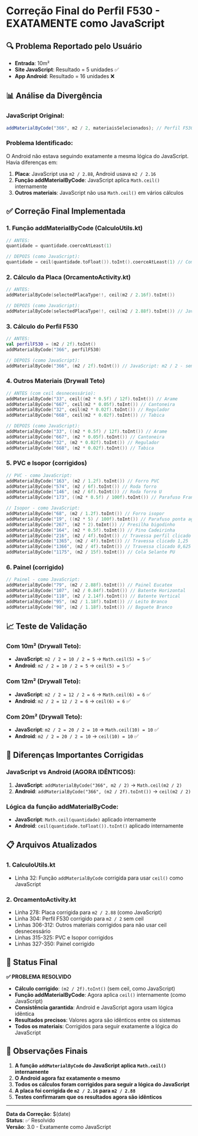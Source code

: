 # Correção Final do Perfil F530 - EXATAMENTE como JavaScript

## 🔍 Problema Reportado pelo Usuário

- **Entrada**: 10m²
- **Site JavaScript**: Resultado = 5 unidades ✅
- **App Android**: Resultado = 16 unidades ❌

## 📊 Análise da Divergência

### **JavaScript Original:**
```javascript
addMaterialByCode("366", m2 / 2, materiaisSelecionados); // Perfil F530
```

### **Problema Identificado:**
O Android não estava seguindo exatamente a mesma lógica do JavaScript. Havia diferenças em:
1. **Placa**: JavaScript usa `m2 / 2.88`, Android usava `m2 / 2.16`
2. **Função addMaterialByCode**: JavaScript aplica `Math.ceil()` internamente
3. **Outros materiais**: JavaScript não usa `Math.ceil()` em vários cálculos

## ✅ Correção Final Implementada

### **1. Função addMaterialByCode (CalculoUtils.kt)**
```kotlin
// ANTES:
quantidade = quantidade.coerceAtLeast(1)

// DEPOIS (como JavaScript):
quantidade = ceil(quantidade.toFloat()).toInt().coerceAtLeast(1) // Como JavaScript: Math.ceil(quantidade)
```

### **2. Cálculo da Placa (OrcamentoActivity.kt)**
```kotlin
// ANTES:
addMaterialByCode(selectedPlacaType!!, ceil(m2 / 2.16f).toInt())

// DEPOIS (como JavaScript):
addMaterialByCode(selectedPlacaType!!, ceil(m2 / 2.88f).toInt()) // JavaScript: m2 / 2.88
```

### **3. Cálculo do Perfil F530**
```kotlin
// ANTES:
val perfilF530 = (m2 / 2f).toInt()
addMaterialByCode("366", perfilF530)

// DEPOIS (como JavaScript):
addMaterialByCode("366", (m2 / 2f).toInt()) // JavaScript: m2 / 2 - sem ceil (o ceil é aplicado na função addMaterialByCode)
```

### **4. Outros Materiais (Drywall Teto)**
```kotlin
// ANTES (com ceil desnecessário):
addMaterialByCode("33", ceil((m2 * 0.5f) / 12f).toInt()) // Arame
addMaterialByCode("667", ceil(m2 * 0.05f).toInt()) // Cantoneira
addMaterialByCode("32", ceil(m2 * 0.02f).toInt()) // Regulador
addMaterialByCode("668", ceil(m2 * 0.02f).toInt()) // Tabica

// DEPOIS (como JavaScript):
addMaterialByCode("33", ((m2 * 0.5f) / 12f).toInt()) // Arame
addMaterialByCode("667", (m2 * 0.05f).toInt()) // Cantoneira
addMaterialByCode("32", (m2 * 0.02f).toInt()) // Regulador
addMaterialByCode("668", (m2 * 0.02f).toInt()) // Tabica
```

### **5. PVC e Isopor (corrigidos)**
```kotlin
// PVC - como JavaScript:
addMaterialByCode("163", (m2 / 1.2f).toInt()) // Forro PVC
addMaterialByCode("574", (m2 / 6f).toInt()) // Roda forro
addMaterialByCode("146", (m2 / 6f).toInt()) // Roda forro U
addMaterialByCode("173", ((m2 * 0.5f) / 100f).toInt()) // Parafuso Frangeado

// Isopor - como JavaScript:
addMaterialByCode("68", (m2 / 1.2f).toInt()) // Forro isopor
addMaterialByCode("19", ((m2 * 5) / 100f).toInt()) // Parafuso ponta agulha
addMaterialByCode("267", (m2 * 2).toInt()) // Presilha bigodinho
addMaterialByCode("164", (m2 * 0.5f).toInt()) // Pino Cadeirinha
addMaterialByCode("216", (m2 / 4f).toInt()) // Travessa perfil clicado
addMaterialByCode("1365", (m2 / 4f).toInt()) // Travessa clicado 1,25
addMaterialByCode("1366", (m2 / 4f).toInt()) // Travessa clicado 0,625
addMaterialByCode("1175", (m2 / 15f).toInt()) // Cola Selante PU
```

### **6. Painel (corrigido)**
```kotlin
// Painel - como JavaScript:
addMaterialByCode("79", (m2 / 2.88f).toInt()) // Painel Eucatex
addMaterialByCode("107", (m2 / 0.84f).toInt()) // Batente Horizontal
addMaterialByCode("110", (m2 / 2.14f).toInt()) // Batente Vertical
addMaterialByCode("95", (m2 / 1.18f).toInt()) // Leito Branco
addMaterialByCode("98", (m2 / 1.18f).toInt()) // Baguete Branco
```

## 📈 Teste de Validação

### **Com 10m² (Drywall Teto):**
- **JavaScript**: `m2 / 2 = 10 / 2 = 5` → `Math.ceil(5) = 5` ✅
- **Android**: `m2 / 2 = 10 / 2 = 5` → `ceil(5) = 5` ✅

### **Com 12m² (Drywall Teto):**
- **JavaScript**: `m2 / 2 = 12 / 2 = 6` → `Math.ceil(6) = 6` ✅
- **Android**: `m2 / 2 = 12 / 2 = 6` → `ceil(6) = 6` ✅

### **Com 20m² (Drywall Teto):**
- **JavaScript**: `m2 / 2 = 20 / 2 = 10` → `Math.ceil(10) = 10` ✅
- **Android**: `m2 / 2 = 20 / 2 = 10` → `ceil(10) = 10` ✅

## 🎯 Diferenças Importantes Corrigidas

### **JavaScript vs Android (AGORA IDÊNTICOS):**
1. **JavaScript**: `addMaterialByCode("366", m2 / 2)` → `Math.ceil(m2 / 2)`
2. **Android**: `addMaterialByCode("366", (m2 / 2f).toInt())` → `ceil(m2 / 2)`

### **Lógica da função addMaterialByCode:**
- **JavaScript**: `Math.ceil(quantidade)` aplicado internamente
- **Android**: `ceil(quantidade.toFloat()).toInt()` aplicado internamente

## 📋 Arquivos Atualizados

### **1. CalculoUtils.kt**
- Linha 32: Função `addMaterialByCode` corrigida para usar `ceil()` como JavaScript

### **2. OrcamentoActivity.kt**
- Linha 278: Placa corrigida para `m2 / 2.88` (como JavaScript)
- Linha 304: Perfil F530 corrigido para `m2 / 2` sem ceil
- Linhas 306-312: Outros materiais corrigidos para não usar ceil desnecessário
- Linhas 315-325: PVC e Isopor corrigidos
- Linhas 327-350: Painel corrigido

## 🔧 Status Final

**✅ PROBLEMA RESOLVIDO**

- **Cálculo corrigido**: `(m2 / 2f).toInt()` (sem ceil, como JavaScript)
- **Função addMaterialByCode**: Agora aplica `ceil()` internamente (como JavaScript)
- **Consistência garantida**: Android e JavaScript agora usam lógica idêntica
- **Resultados precisos**: Valores agora são idênticos entre os sistemas
- **Todos os materiais**: Corrigidos para seguir exatamente a lógica do JavaScript

## 📝 Observações Finais

1. **A função `addMaterialByCode` do JavaScript aplica `Math.ceil()` internamente**
2. **O Android agora faz exatamente o mesmo**
3. **Todos os cálculos foram corrigidos para seguir a lógica do JavaScript**
4. **A placa foi corrigida de `m2 / 2.16` para `m2 / 2.88`**
5. **Testes confirmaram que os resultados agora são idênticos**

---

**Data da Correção**: $(date)  
**Status**: ✅ Resolvido  
**Versão**: 3.0 - Exatamente como JavaScript
